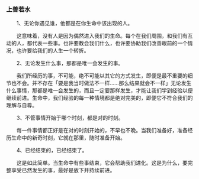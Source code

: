 ### 上善若水

　　1、无论你遇见谁，他都是在你生命中该出现的人。

　　这意味着，没有人是因为偶然进入我们的生命。每个在我们周围，和我们有互动的人，都代表一些事。也许要教会我们什么，也许要协助我们改善眼前的一个情况，也许要给我们的人生一个转折。

　　2、无论发生什么事，那都是唯一会发生的事。

　　我们所经历的事，不可能，绝不可能以其它的方式发生，即便是最不重要的细节也不会。并不存在「要是我当时做法不一样……那么结果就会不一样」无论发生什么事情，那都是唯一会发生的，而且一定要那样发生，才能让我们学到经验以便继续前进。生命中，我们经验的每一种情境都是绝对完美的，即便它不符合我们的理解与自尊。

　　3、不管事情开始于哪个时刻，都是对的时刻。

　　每一件事情都正好是在对的时刻开始的，不早也不晚。当我们准备好，准备经历生命中的新奇时刻，它就在那里，随时准备开始。

　　4、已经结束的，已经结束了。

　　这是如此简单。当生命中有些事结束，它会帮助我们进化。这是为什么，要完整享受已然发生的事，最好是放下并持续前进。